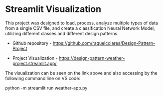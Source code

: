 # Streamlit Visualization 

This project was designed to load, process, analyze multiple types of data
from a single CSV file, and create a classification Neural Network Model, utilizing different classes and different design patterns.

*   Github repository - https://github.com/raquelcolares/Design-Pattern-Project

*   Project Visualization - https://design-pattern-weather-project.streamlit.app/

The visualization can be seen on the link above and also accessing by the following command line on VS code:

  python -m streamlit run weather-app.py

